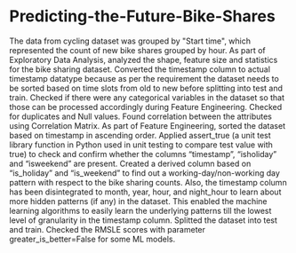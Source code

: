 # Predicting-the-Future-Bike-Shares
The data from cycling dataset was grouped by "Start time", which represented the count of new bike shares grouped by hour. As part of Exploratory Data Analysis, analyzed the shape, feature size and statistics for the bike sharing dataset. Converted the timestamp column to actual timestamp datatype because as per the requirement the dataset needs to be sorted based on time slots from old to new before splitting into test and train. Checked if there were any categorical variables in the dataset so that those can be processed accordingly during Feature Engineering. Checked for duplicates and Null values. Found correlation between the attributes using Correlation Matrix. As part of Feature Engineering, sorted the dataset based on timestamp in ascending order. Applied assert_true (a unit test library function in Python used in unit testing to compare test value with true) to check and confirm whether the columns “timestamp”, “isholiday” and “isweekend” are present. Created a derived column based on “is_holiday” and “is_weekend” to find out a working-day/non-working day pattern with respect to the bike sharing counts. Also, the timestamp column has been disintegrated to month, year, hour, and night_hour to learn about more hidden patterns (if any) in the dataset. This enabled the machine learning algorithms to easily learn the underlying patterns till the lowest level of granularity in the timestamp column. Splitted the dataset into test and train. Checked the RMSLE scores with parameter greater_is_better=False for some ML models.
